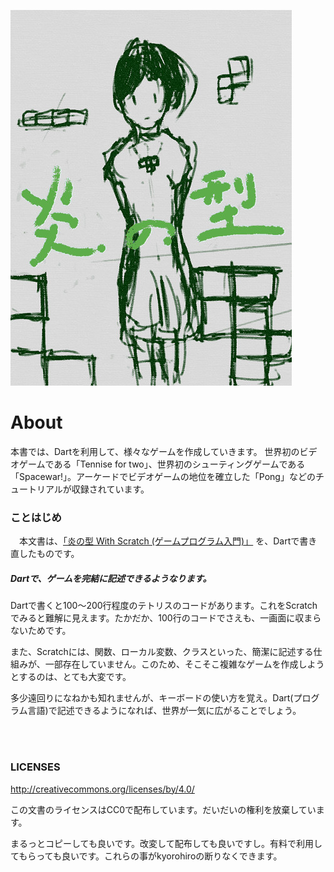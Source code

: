 ![](cover.jpg)

# About

本書では、Dartを利用して、様々なゲームを作成していきます。
世界初のビデオゲームである「Tennise for two」、世界初のシューティングゲームである「Spacewar!」。アーケードでビデオゲームの地位を確立した「Pong」などのチュートリアルが収録されています。


### ことはじめ
　本文書は、[「炎の型 With Scratch (ゲームプログラム入門)」](https://www.gitbook.com/book/kyorohiro/doc_scratch/details) を、Dartで書き直したものです。
 
##### Dartで、ゲームを完結に記述できるようなります。
 Dartで書くと100〜200行程度のテトリスのコードがあります。これをScratchでみると難解に見えます。たかだか、100行のコードでさえも、一画面に収まらないためです。
 
 また、Scratchには、関数、ローカル変数、クラスといった、簡潔に記述する仕組みが、一部存在していません。このため、そこそこ複雑なゲームを作成しようとするのは、とても大変です。

 多少遠回りになねかも知れませんが、キーボードの使い方を覚え。Dart(プログラム言語)で記述できるようになれば、世界が一気に広がることでしょう。
 
<br>
<br>

### LICENSES
http://creativecommons.org/licenses/by/4.0/

この文書のライセンスはCC0で配布しています。だいだいの権利を放棄しています。

まるっとコピーしても良いです。改変して配布しても良いですし。有料で利用してもらっても良いです。これらの事がkyorohiroの断りなくできます。

<br>
<br>
